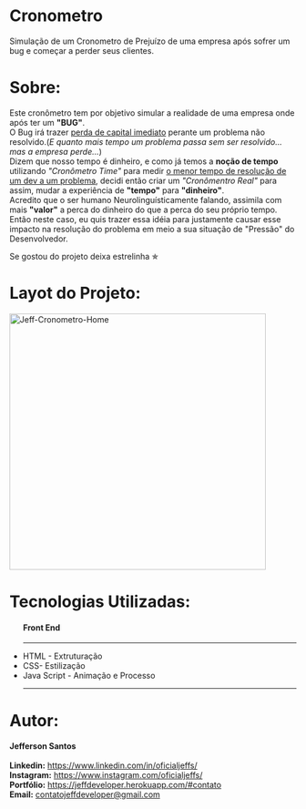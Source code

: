 # Cronometro
 Simulação de um Cronometro de Prejuízo de uma empresa após sofrer um bug e começar a perder seus clientes.

# Sobre:
  <p>Este cronômetro tem por objetivo simular a realidade de uma empresa onde após ter um <b>"BUG"</b>.
  <br> 
  O Bug irá trazer <u>perda de capital imediato</u> perante um problema não resolvido.(<i>E quanto mais tempo um problema passa sem ser resolvido... mas a empresa perde...</i>)
  <br>
  Dizem que nosso tempo é dinheiro, e como já temos a <b>noção de tempo</b> utilizando <i>"Cronômetro Time"</i> para medir <u>o menor tempo de resolução de um dev a um problema</u>, decidi então criar um <i>"Cronômentro Real"</i> para assim, mudar a experiência de <b>"tempo"</b> para <b>"dinheiro"</b>.
  <br>
  Acredito que o ser humano Neurolinguísticamente falando, assimila com mais <b>"valor"</b> a perca do dinheiro do que a perca do seu próprio tempo. Então neste caso, eu quis trazer essa idéia para justamente causar esse impacto na resolução do problema em meio a sua situação de "Pressão" do Desenvolvedor.</p>

  Se gostou do projeto deixa estrelinha &#10031;

# Layot do Projeto:

  <div>
    <img alt="Jeff-Cronometro-Home" src="https://media.discordapp.net/attachments/931374383203758090/956558748221046784/unknown.png?width=860&height=449" style= "object-fit:    contain;       width: 450px; height: auto; " > 
  </div>

# Tecnologias Utilizadas:

  <ul>
    <h4> Front End</h4>
    <hr>
    <li>HTML - Extruturação</li>
    <li>CSS- Estilização</li>
    <li>Java Script - Animação e Processo</li>
   	<hr>
  </ul>


# Autor:
  <strong>Jefferson Santos</strong> <br>
  <br>
  <strong>Linkedin:</strong> https://www.linkedin.com/in/oficialjeffs/ <br>
  <strong>Instagram:</strong> https://www.instagram.com/oficialjeffs/ <br>
  <strong>Portfólio:</strong> https://jeffdeveloper.herokuapp.com/#contato <br>
  <strong>Email:</strong> contatojeffdeveloper@gmail.com
  